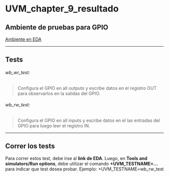 # UVM_chapter_9_resultado

## Ambiente de pruebas para GPIO

[Ambiente en EDA](https://www.edaplayground.com/x/7eE2)

---

## Tests

######  wb_wr_test: 
> Configura el GPIO en all outputs y escribe datos en el registro OUT para observarlos en la salidas del GPIO. 

###### wb_rw_test: 
> Configura el GPIO en all inputs y escribe datos en el las entradas del GPIO para luego leer el registro IN.

---
## Correr los tests

Para correr estos test, debe irse al **link de EDA**. Luego, en **Tools and simulators/Run options**, debe utilizar el comando **+UVM_TESTNAME=...**
para indicar que test desea probar. Ejemplo: +UVM_TESTNAME=wb_rw_test

